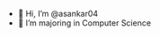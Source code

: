- 👋 Hi, I’m @asankar04
- 👀 I’m majoring in Computer Science

<!---
asankar04/asankar04 is a ✨ special ✨ repository because its `README.md` (this file) appears on your GitHub profile.
You can click the Preview link to take a look at your changes.
--->
